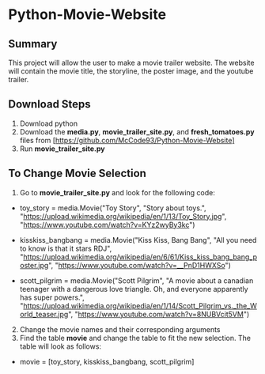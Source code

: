 # Python-Movie-Website
## Summary
This project will allow the user to make a movie trailer website. The website will contain the movie title,
the storyline, the poster image, and the youtube trailer.
## Download Steps
1. Download python
2. Download the **media.py**, **movie_trailer_site.py**, and **fresh_tomatoes.py** files from [https://github.com/McCode93/Python-Movie-Website]
3. Run **movie_trailer_site.py**
## To Change Movie Selection
1. Go to **movie_trailer_site.py** and look for the following code:
  * toy_story = media.Movie("Toy Story",
                                 "Story about toys.",
                                 "https://upload.wikimedia.org/wikipedia/en/1/13/Toy_Story.jpg",
                                 "https://www.youtube.com/watch?v=KYz2wyBy3kc")

  * kisskiss_bangbang = media.Movie("Kiss Kiss, Bang Bang",
                                "All you need to know is that it stars RDJ",
                                "https://upload.wikimedia.org/wikipedia/en/6/61/Kiss_kiss_bang_bang_poster.jpg",
                                "https://www.youtube.com/watch?v=__PnD1HWXSo")

  * scott_pilgrim = media.Movie("Scott Pilgrim",
                            "A movie about a canadian teenager with a dangerous love triangle. Oh, and everyone apparently has super powers.",
                            "https://upload.wikimedia.org/wikipedia/en/1/14/Scott_Pilgrim_vs._the_World_teaser.jpg",
                            "https://www.youtube.com/watch?v=8NUBVcit5VM")
                         
  2. Change the movie names and their corresponding arguments
  3. Find the table **movie** and change the table to fit the new selection. The table will look as follows:
  * movie = [toy_story, kisskiss_bangbang, scott_pilgrim]
  
